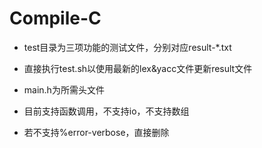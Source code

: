 # Compile-C

* test目录为三项功能的测试文件，分别对应result-*.txt

* 直接执行test.sh以使用最新的lex&yacc文件更新result文件

* main.h为所需头文件

* 目前支持函数调用，不支持io，不支持数组

* 若不支持%error-verbose，直接删除

